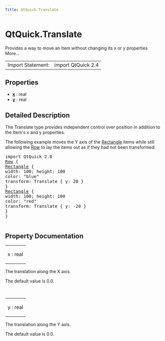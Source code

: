 ```yaml
---
Title: QtQuick.Translate
---
```


# QtQuick.Translate

<span class="subtitle"></span>
<!-- $$$Translate-brief -->
<p>Provides a way to move an Item without changing its x or y properties More...</p>
<!-- @@@Translate -->
<table class="alignedsummary">
<tr><td class="memItemLeft rightAlign topAlign"> Import Statement:</td><td class="memItemRight bottomAlign"> import QtQuick 2.4</td></tr></table><ul>
</ul>
<h2 id="properties">Properties</h2>
<ul>
<li class="fn"><b><b><a href="#x-prop">x</a></b></b> : real</li>
<li class="fn"><b><b><a href="#y-prop">y</a></b></b> : real</li>
</ul>
<!-- $$$Translate-description -->
<h2 id="details">Detailed Description</h2>
</p>
<p>The Translate type provides independent control over position in addition to the Item's x and y properties.</p>
<p>The following example moves the Y axis of the <a href="QtQuick.Rectangle.md">Rectangle</a> items while still allowing the <a href="QtQuick.qtquick-positioning-layouts.md#row">Row</a> to lay the items out as if they had not been transformed:</p>
<pre class="qml">import QtQuick 2.0
<span class="type"><a href="QtQuick.Row.md">Row</a></span> {
<span class="type"><a href="QtQuick.Rectangle.md">Rectangle</a></span> {
<span class="name">width</span>: <span class="number">100</span>; <span class="name">height</span>: <span class="number">100</span>
<span class="name">color</span>: <span class="string">&quot;blue&quot;</span>
<span class="name">transform</span>: <span class="name">Translate</span> { <span class="name">y</span>: <span class="number">20</span> }
}
<span class="type"><a href="QtQuick.Rectangle.md">Rectangle</a></span> {
<span class="name">width</span>: <span class="number">100</span>; <span class="name">height</span>: <span class="number">100</span>
<span class="name">color</span>: <span class="string">&quot;red&quot;</span>
<span class="name">transform</span>: <span class="name">Translate</span> { <span class="name">y</span>: -<span class="number">20</span> }
}
}</pre>
<p class="centerAlign"><img src="https://developer.ubuntu.com/static/devportal_uploaded/674431e9-414d-4002-ac73-6b1d64cb749f-../QtQuick.Translate/images/translate.png" alt="" /></p><!-- @@@Translate -->
<h2>Property Documentation</h2>
<!-- $$$x -->
<table class="qmlname"><tr valign="top" id="x-prop"><td class="tblQmlPropNode"><p><span class="name">x</span> : <span class="type">real</span></p></td></tr></table><p>The translation along the X axis.</p>
<p>The default value is 0.0&#x2e;</p>
<!-- @@@x -->
<br/>
<!-- $$$y -->
<table class="qmlname"><tr valign="top" id="y-prop"><td class="tblQmlPropNode"><p><span class="name">y</span> : <span class="type">real</span></p></td></tr></table><p>The translation along the Y axis.</p>
<p>The default value is 0.0&#x2e;</p>
<!-- @@@y -->
<br/>
